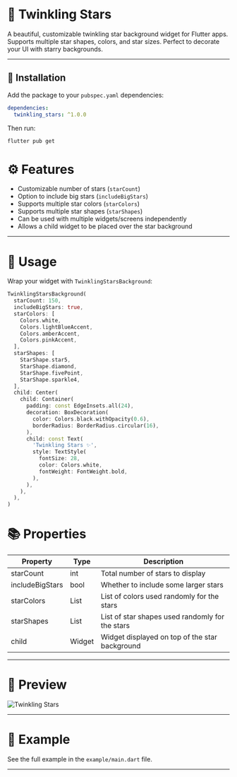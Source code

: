 # 🌟 Twinkling Stars

A beautiful, customizable twinkling star background widget for Flutter apps.  
Supports multiple star shapes, colors, and star sizes. Perfect to decorate your UI with starry backgrounds.

---

## 🔧 Installation

Add the package to your `pubspec.yaml` dependencies:

```yaml
dependencies:
  twinkling_stars: ^1.0.0
```
Then run:
```bash
flutter pub get
```

# ⚙️ Features

- Customizable number of stars (`starCount`)
- Option to include big stars (`includeBigStars`)
- Supports multiple star colors (`starColors`)
- Supports multiple star shapes (`starShapes`)
- Can be used with multiple widgets/screens independently
- Allows a child widget to be placed over the star background

---

# 🚀 Usage

Wrap your widget with `TwinklingStarsBackground`:

```dart
TwinklingStarsBackground(
  starCount: 150,
  includeBigStars: true,
  starColors: [
    Colors.white,
    Colors.lightBlueAccent,
    Colors.amberAccent,
    Colors.pinkAccent,
  ],
  starShapes: [
    StarShape.star5,
    StarShape.diamond,
    StarShape.fivePoint,
    StarShape.sparkle4,
  ],
  child: Center(
    child: Container(
      padding: const EdgeInsets.all(24),
      decoration: BoxDecoration(
        color: Colors.black.withOpacity(0.6),
        borderRadius: BorderRadius.circular(16),
      ),
      child: const Text(
        'Twinkling Stars ✨',
        style: TextStyle(
          fontSize: 28,
          color: Colors.white,
          fontWeight: FontWeight.bold,
        ),
      ),
    ),
  ),
)
```

# 📚 Properties

| Property        | Type            | Description                                   |
|-----------------|-----------------|----------------------------------------------|
| starCount       | int             | Total number of stars to display              |
| includeBigStars | bool            | Whether to include some larger stars          |
| starColors      | List<Color>     | List of colors used randomly for the stars    |
| starShapes      | List<StarShape> | List of star shapes used randomly for the stars |
| child           | Widget          | Widget displayed on top of the star background |

---

# 📸 Preview

![Twinkling Stars](https://files.catbox.moe/ejo0rp.gif)

---

# 📂 Example

See the full example in the `example/main.dart` file.

---


